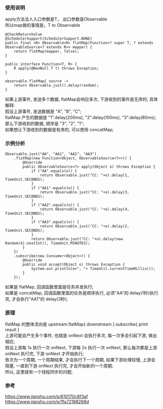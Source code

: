 ### 使用说明  
apply方法法人入口参数是T， 出口参数是Observable<R>   
所以map做的事情是，T  to Observable<R>  
```
@CheckReturnValue
@SchedulerSupport(SchedulerSupport.NONE)
public final <R> Observable<R> flatMap(Function<? super T, ? extends ObservableSource<? extends R>> mapper) {
    return flatMap(mapper, false);
}

public interface Function<T, R> {
    R apply(@NonNull T t) throws Exception;
}
```

```
observable.flatMap{ source ->
    return Observable.just().delay(random);
}
```
如果上游事件, 发送多个数据, flatMap会响应多次, 下游收到的事件是无序的; 
具体解释:   
假设上游事件, 发送数据是 "A", "B", "C";  
flatMap 产生的数据是 "1".delay(200ms), "2".delay(100ms), "3".delay(80ms);  
那么下游收到的数据, 顺序是 "3", "2", "1";  
如果想让下游收到的数据是有序的, 可以使用 concatMap;  

### 示例分析  
```
Observable.just("AA", "AA1", "AA2", "AA3")
    .flatMap(new Function<Object, ObservableSource<?>>() {
        @Override
        public ObservableSource<?> apply(Object o) throws Exception {
            if ("AA".equals(o)) {
                return Observable.just("CC: "+o).delay(1, TimeUnit.SECONDS);
            }
            if ("AA1".equals(o)) {
                return Observable.just("CC: "+o).delay(3, TimeUnit.SECONDS);
            }
            if ("AA2".equals(o)) {
                return Observable.just("CC: "+o).delay(4, TimeUnit.SECONDS);
            }
            if ("AA3".equals(o)) {
                return Observable.just("CC: "+o).delay(2, TimeUnit.SECONDS);
            }
            return Observable.just("CC: "+o).delay(new Random(4).nextInt(), TimeUnit.MINUTES);
        }
    })
    .subscribe(new Consumer<Object>() {
        @Override
        public void accept(Object o) throws Exception {
            System.out.println(o+", "+ TimeUtil.currentTimeMillis());
        }
    });
```
如果是 flatMap, 回调函数里面是任务并发执行;  
如果是 concatMap, 回调函数里面的任务是顺序执行, 必须"AA"的 delay(1秒)执行完, 才会执行"AA1"的 delay(3秒);  

### 原理  
flatMap 的整体流向是 upstream.flatMap{ downstream }.subscribe{ print result }  
上游可能会产生多个事件, 也就是 onNext 会执行多次, 每一次多会引起下游, 做出相应;  
假设上游每 1s 执行一次 onNext, 下游每 2s 执行一次 onNext, 那么每次都是上游 onNext 执行完, 下游 onNext 才开始执行;  
依次为一个周期, 一个周期结束, 才会执行下一个周期, 如果下游处理较慢, 上游会阻塞, 一直到下游 onNext 执行完, 才会开始新的一个周期;  
所以, 这里就有一个线程同步的问题;  

### 参考  
https://www.jianshu.com/p/610170c8f3af  
https://www.jianshu.com/p/1fa72188268d  

